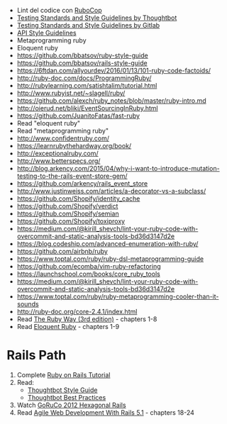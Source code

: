 * Lint del codice con [RuboCop](https://github.com/bbatsov/rubocop)
* [Testing Standards and Style Guidelines by Thoughtbot](https://github.com/thoughtbot/guides/tree/master/style/testing)
* [Testing Standards and Style Guidelines by Gitlab](https://gitlab.com/gitlab-org/gitlab-ce/blob/master/doc/development/testing.md)
* [API Style Guidelines](https://gitlab.com/gitlab-org/gitlab-ce/blob/master/doc/development/api_styleguide.md)
* Metaprogramming ruby
* Eloquent ruby
* https://github.com/bbatsov/ruby-style-guide
* https://github.com/bbatsov/rails-style-guide
* https://6ftdan.com/allyourdev/2016/01/13/101-ruby-code-factoids/
* http://ruby-doc.com/docs/ProgrammingRuby/
* http://rubylearning.com/satishtalim/tutorial.html
* http://www.rubyist.net/~slagell/ruby/
* https://github.com/alexch/ruby_notes/blob/master/ruby-intro.md
* http://oierud.net/bliki/EventSourcingInRuby.html
* https://github.com/JuanitoFatas/fast-ruby
* Read "eloquent ruby"
* Read "metaprogramming ruby"
* http://www.confidentruby.com/
* https://learnrubythehardway.org/book/
* http://exceptionalruby.com/
* http://www.betterspecs.org/
* http://blog.arkency.com/2015/04/why-i-want-to-introduce-mutation-testing-to-the-rails-event-store-gem/
* https://github.com/arkency/rails_event_store
* http://www.justinweiss.com/articles/a-decorator-vs-a-subclass/
* https://github.com/Shopify/identity_cache
* https://github.com/Shopify/verdict
* https://github.com/Shopify/semian
* https://github.com/Shopify/toxiproxy
* https://medium.com/@kirill_shevch/lint-your-ruby-code-with-overcommit-and-static-analysis-tools-bd36d3147d2e
* https://blog.codeship.com/advanced-enumeration-with-ruby/
* https://github.com/airbnb/ruby
* https://www.toptal.com/ruby/ruby-dsl-metaprogramming-guide
* https://github.com/ecomba/vim-ruby-refactoring
* https://launchschool.com/books/core_ruby_tools
* https://medium.com/@kirill_shevch/lint-your-ruby-code-with-overcommit-and-static-analysis-tools-bd36d3147d2e
* https://www.toptal.com/ruby/ruby-metaprogramming-cooler-than-it-sounds
* http://ruby-doc.org/core-2.4.1/index.html
* Read [The Ruby Way (3rd edition)](http://therubyway.io/) - chapters 1-8
* Read [Eloquent Ruby](http://www.amazon.com/Eloquent-Ruby-Addison-Wesley-rofessional-Series/dp/0321584104) - chapters 1-9

# Rails Path
1. Complete [Ruby on Rails Tutorial](https://www.railstutorial.org/book)
2. Read: 
    - [Thoughtbot Style Guide](https://github.com/thoughtbot/guides/tree/master/style/rails)
    - [Thoughtbot Best Practices](https://github.com/thoughtbot/guides/tree/master/best-practices)
3. Watch [GoRuCo 2012 Hexagonal Rails](https://www.youtube.com/watch?v=CGN4RFkhH2M)
4. Read [Agile Web Development With Rails 5.1](https://pragprog.com/book/rails51/agile-web-development-with-rails-51) - chapters 18-24
